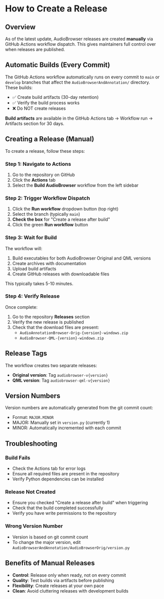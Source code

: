 # How to Create a Release

## Overview

As of the latest update, AudioBrowser releases are created **manually** via GitHub Actions workflow dispatch. This gives maintainers full control over when releases are published.

## Automatic Builds (Every Commit)

The GitHub Actions workflow automatically runs on every commit to `main` or `develop` branches that affect the `AudioBrowserAndAnnotation/` directory. These builds:

- ✅ Create build artifacts (30-day retention)
- ✅ Verify the build process works
- ❌ Do NOT create releases

**Build artifacts** are available in the GitHub Actions tab → Workflow run → Artifacts section for 30 days.

## Creating a Release (Manual)

To create a release, follow these steps:

### Step 1: Navigate to Actions

1. Go to the repository on GitHub
2. Click the **Actions** tab
3. Select the **Build AudioBrowser** workflow from the left sidebar

### Step 2: Trigger Workflow Dispatch

1. Click the **Run workflow** dropdown button (top right)
2. Select the branch (typically `main`)
3. **Check the box** for "Create a release after build"
4. Click the green **Run workflow** button

### Step 3: Wait for Build

The workflow will:
1. Build executables for both AudioBrowser Original and QML versions
2. Create archives with documentation
3. Upload build artifacts
4. Create GitHub releases with downloadable files

This typically takes 5-10 minutes.

### Step 4: Verify Release

Once complete:
1. Go to the repository **Releases** section
2. Verify the new release is published
3. Check that the download files are present:
   - `AudioAnnotationBrowser-Orig-{version}-windows.zip`
   - `AudioBrowser-QML-{version}-windows.zip`

## Release Tags

The workflow creates two separate releases:
- **Original version**: Tag `audiobrowser-v{version}`
- **QML version**: Tag `audiobrowser-qml-v{version}`

## Version Numbers

Version numbers are automatically generated from the git commit count:
- Format: `MAJOR.MINOR`
- MAJOR: Manually set in `version.py` (currently 1)
- MINOR: Automatically incremented with each commit

## Troubleshooting

### Build Fails
- Check the Actions tab for error logs
- Ensure all required files are present in the repository
- Verify Python dependencies can be installed

### Release Not Created
- Ensure you checked "Create a release after build" when triggering
- Check that the build completed successfully
- Verify you have write permissions to the repository

### Wrong Version Number
- Version is based on git commit count
- To change the major version, edit `AudioBrowserAndAnnotation/AudioBrowserOrig/version.py`

## Benefits of Manual Releases

- **Control**: Release only when ready, not on every commit
- **Quality**: Test builds via artifacts before publishing
- **Flexibility**: Create releases at your own pace
- **Clean**: Avoid cluttering releases with development builds
